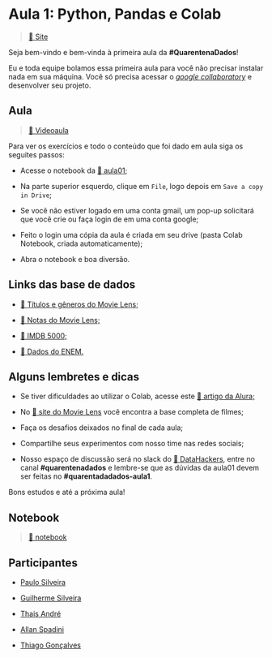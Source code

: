 # Aula 1: Python, Pandas e Colab

> [:link: Site](https://www.alura.com.br/quarentenadados/aula01-sua-primeira-analise-de-dados "Site da aula 01")

Seja bem-vindo e bem-vinda à primeira aula da **#QuarentenaDados**!

Eu e toda equipe bolamos essa primeira aula para você não precisar instalar nada em sua máquina.
Você só precisa acessar o [_google collaboratory_](https://colab.research.google.com "Site do google collab") e desenvolver seu projeto.

## Aula

> [:link: Videoaula](https://www.youtube.com/watch?v=TlNQWOUf4Fw "Vídeo não listado no youtube")

Para ver os exercícios e todo o conteúdo que foi dado em aula siga os seguites passos:

- Acesse o notebook da [:link: aula01](https://colab.research.google.com/drive/1p69W-kfloWqslpLqwmaOV2GTsqaeWyi0 "Notebook no google collab");

- Na parte superior esquerdo, clique em `File`, logo depois em `Save a copy in Drive`;

- Se você não estiver logado em uma conta gmail, um pop-up solicitará que você crie ou faça login de em uma conta google;

- Feito o login uma cópia da aula é criada em seu drive (pasta Colab Notebook, criada automaticamente);

- Abra o notebook e boa diversão.

## Links das base de dados

- [:link: Títulos e gêneros do Movie Lens;](https://raw.githubusercontent.com/alura-cursos/introducao-a-data-science/master/aula0/ml-latest-small/movies.csv)

- [:link: Notas do Movie Lens;](https://github.com/alura-cursos/introducao-a-data-science/blob/master/aula0/ml-latest-small/ratings.csv?raw=true)

- [:link: IMDB 5000;](https://gist.githubusercontent.com/guilhermesilveira/24e271e68afe8fd257911217b88b2e07/raw/e70287fb1dcaad4215c3f3c9deda644058a616bc/movie_metadata.csv)

- [:link: Dados do ENEM.](https://github.com/guilhermesilveira/enem-2018/blob/master/MICRODADOS_ENEM_2018_SAMPLE_43278.csv?raw=true)

## Alguns lembretes e dicas

- Se tiver dificuldades ao utilizar o Colab, acesse este [:link: artigo da Alura;](https://www.alura.com.br/artigos/google-colab-o-que-e-e-como-usar)

- No [:link: site do Movie Lens](https://movielens.org/) você encontra a base completa de filmes;

- Faça os desafios deixados no final de cada aula;

- Compartilhe seus experimentos com nosso time nas redes sociais;

- Nosso espaço de discussão será no slack do [:link: DataHackers](https://datahackers.com.br), entre no canal **#quarentenadados** e lembre-se que as dúvidas da aula01 devem ser feitas no **#quarentadadados-aula1**.

Bons estudos e até a próxima aula!

## Notebook

> [:link: notebook](./introduction.ipynb "Código no Jupyter Notebook")

## Participantes

- [Paulo Silveira](https://twitter.com/paulo_caelum)

- [Guilherme Silveira](https://twitter.com/guilhermecaelum)

- [Thais André](https://twitter.com/thais_tandre)

- [Allan Spadini](https://twitter.com/allanspadini)

- [Thiago Gonçalves](https://twitter.com/tgcsantos)
